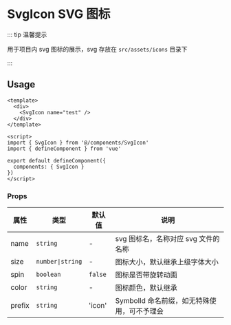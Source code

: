 # SvgIcon SVG 图标

::: tip 温馨提示

用于项目内 svg 图标的展示，svg 存放在 `src/assets/icons` 目录下

:::

## Usage

```vue
<template>
  <div>
    <SvgIcon name="test" />
  </div>
</template>

<script>
import { SvgIcon } from '@/components/SvgIcon'
import { defineComponent } from 'vue'

export default defineComponent({
  components: { SvgIcon }
})
</script>
```

### Props

| 属性   | 类型             | 默认值  | 说明                                        |
| ------ | ---------------- | ------- | ------------------------------------------- |
| name   | `string`         | -       | svg 图标名，名称对应 svg 文件的名称         |
| size   | `number\|string` | -       | 图标大小，默认继承上级字体大小              |
| spin   | `boolean`        | `false` | 图标是否带旋转动画                          |
| color  | `string`         | -       | 图标颜色，默认继承                          |
| prefix | `string`         | 'icon'  | SymbolId 命名前缀，如无特殊使用，可不予理会 |
